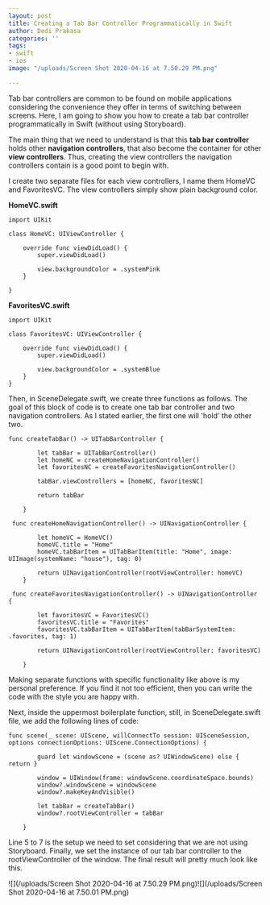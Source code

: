 ```yaml
---
layout: post
title: Creating a Tab Bar Controller Programmatically in Swift
author: Dedi Prakasa
categories: ''
tags:
- swift
- ios
image: "/uploads/Screen Shot 2020-04-16 at 7.50.29 PM.png"

---
```

Tab bar controllers are common to be found on mobile applications considering the convenience they offer in terms of switching between screens. Here, I am going to show you how to create a tab bar controller programmatically in Swift (without using Storyboard).

The main thing that we need to understand is that this **tab bar controller** holds other **navigation controllers**, that also become the container for other **view controllers**. Thus, creating the view controllers the navigation controllers contain is a good point to begin with.

I create two separate files for each view controllers, I name them HomeVC and FavoritesVC. The view controllers simply show plain background color.

**HomeVC.swift**

    import UIKit
    
    class HomeVC: UIViewController {
    
        override func viewDidLoad() {
            super.viewDidLoad()
            
            view.backgroundColor = .systemPink
        }
    
    }

**FavoritesVC.swift**

    import UIKit
    
    class FavoritesVC: UIViewController {
    
        override func viewDidLoad() {
            super.viewDidLoad()
    
            view.backgroundColor = .systemBlue
        }
    }

Then, in SceneDelegate.swift, we create three functions as follows. The goal of this block of code is to create one tab bar controller and two navigation controllers. As I stated earlier, the first one will 'hold' the other two.

    func createTabBar() -> UITabBarController {
            
            let tabBar = UITabBarController()
            let homeNC = createHomeNavigationController()
            let favoritesNC = createFavoritesNavigationController()
            
            tabBar.viewControllers = [homeNC, favoritesNC]
            
            return tabBar
             
        }
        
     func createHomeNavigationController() -> UINavigationController {
            
            let homeVC = HomeVC()
            homeVC.title = "Home"
            homeVC.tabBarItem = UITabBarItem(title: "Home", image: UIImage(systemName: "house"), tag: 0)
            
            return UINavigationController(rootViewController: homeVC)
        }
        
     func createFavoritesNavigationController() -> UINavigationController {
            
            let favoritesVC = FavoritesVC()
            favoritesVC.title = "Favorites"
            favoritesVC.tabBarItem = UITabBarItem(tabBarSystemItem: .favorites, tag: 1)
            
            return UINavigationController(rootViewController: favoritesVC)
            
        }

Making separate functions with specific functionality like above is my personal preference. If you find it not too efficient, then you can write the code with the style you are happy with.

Next, inside the uppermost boilerplate function, still, in SceneDelegate.swift file, we add the following lines of code:

    func scene(_ scene: UIScene, willConnectTo session: UISceneSession, options connectionOptions: UIScene.ConnectionOptions) {
            
            guard let windowScene = (scene as? UIWindowScene) else { return }
            
            window = UIWindow(frame: windowScene.coordinateSpace.bounds)
            window?.windowScene = windowScene
            window?.makeKeyAndVisible()
            
            let tabBar = createTabBar()
            window?.rootViewController = tabBar
            
        }

Line 5 to 7 is the setup we need to set considering that we are not using Storyboard. Finally, we set the instance of our tab bar controller to the rootViewController of the window. The final result will pretty much look like this.

![](/uploads/Screen Shot 2020-04-16 at 7.50.29 PM.png)![](/uploads/Screen Shot 2020-04-16 at 7.50.01 PM.png)